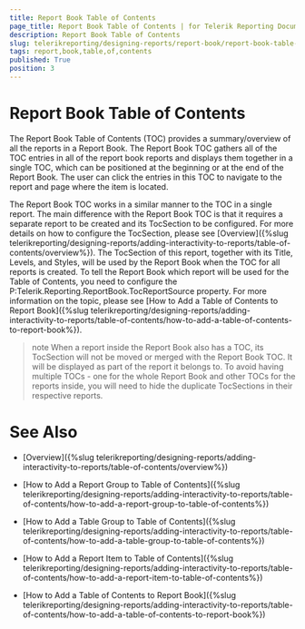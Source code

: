 ```yaml
---
title: Report Book Table of Contents
page_title: Report Book Table of Contents | for Telerik Reporting Documentation
description: Report Book Table of Contents
slug: telerikreporting/designing-reports/report-book/report-book-table-of-contents
tags: report,book,table,of,contents
published: True
position: 3
---
```


# Report Book Table of Contents



The Report Book Table of Contents (TOC) provides a summary/overview of all the reports in a Report Book. The Report Book TOC gathers all of the TOC entries in all
        of the report book reports and displays them together in a single TOC, which can be positioned at the beginning or at the end of the Report Book.
        The user can click the entries in this TOC to navigate to the report and page where the item is located.
      

The Report Book TOC works in a similar manner to the TOC in a single report. The main difference with the Report Book TOC is that it requires a separate report
        to be created and its TocSection to be configured. For more details on how to configure the TocSection, please see [Overview]({%slug telerikreporting/designing-reports/adding-interactivity-to-reports/table-of-contents/overview%}).
        The TocSection of this report, together with its Title, Levels, and Styles, will be used by the Report Book when the TOC for all reports is created.
        To tell the Report Book which report will be used for the Table of Contents, you need to configure the
        P:Telerik.Reporting.ReportBook.TocReportSource property.
        For more information on the topic, please see [How to Add a Table of Contents to Report Book]({%slug telerikreporting/designing-reports/adding-interactivity-to-reports/table-of-contents/how-to-add-a-table-of-contents-to-report-book%}).
      

>note When a report inside the Report Book also has a TOC, its TocSection will not be moved or merged with the Report Book TOC. It will be displayed as part of the report it belongs to. 
          To avoid having multiple TOCs - one for the whole Report Book and other TOCs for the reports inside, you will need to hide the duplicate TocSections in their respective reports.
>


# See Also

 * [Overview]({%slug telerikreporting/designing-reports/adding-interactivity-to-reports/table-of-contents/overview%})

 * [How to Add a Report Group to Table of Contents]({%slug telerikreporting/designing-reports/adding-interactivity-to-reports/table-of-contents/how-to-add-a-report-group-to-table-of-contents%})

 * [How to Add a Table Group to Table of Contents]({%slug telerikreporting/designing-reports/adding-interactivity-to-reports/table-of-contents/how-to-add-a-table-group-to-table-of-contents%})

 * [How to Add a Report Item to Table of Contents]({%slug telerikreporting/designing-reports/adding-interactivity-to-reports/table-of-contents/how-to-add-a-report-item-to-table-of-contents%})

 * [How to Add a Table of Contents to Report Book]({%slug telerikreporting/designing-reports/adding-interactivity-to-reports/table-of-contents/how-to-add-a-table-of-contents-to-report-book%})
